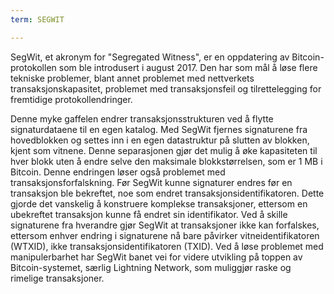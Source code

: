 ```yaml
---
term: SEGWIT

---
```

SegWit, et akronym for "Segregated Witness", er en oppdatering av Bitcoin-protokollen som ble introdusert i august 2017. Den har som mål å løse flere tekniske problemer, blant annet problemet med nettverkets transaksjonskapasitet, problemet med transaksjonsfeil og tilrettelegging for fremtidige protokollendringer.

Denne myke gaffelen endrer transaksjonsstrukturen ved å flytte signaturdataene til en egen katalog. Med SegWit fjernes signaturene fra hovedblokken og settes inn i en egen datastruktur på slutten av blokken, kjent som vitnene. Denne separasjonen gjør det mulig å øke kapasiteten til hver blokk uten å endre selve den maksimale blokkstørrelsen, som er 1 MB i Bitcoin. Denne endringen løser også problemet med transaksjonsforfalskning. Før SegWit kunne signaturer endres før en transaksjon ble bekreftet, noe som endret transaksjonsidentifikatoren. Dette gjorde det vanskelig å konstruere komplekse transaksjoner, ettersom en ubekreftet transaksjon kunne få endret sin identifikator. Ved å skille signaturene fra hverandre gjør SegWit at transaksjoner ikke kan forfalskes, ettersom enhver endring i signaturene nå bare påvirker vitneidentifikatoren (WTXID), ikke transaksjonsidentifikatoren (TXID). Ved å løse problemet med manipulerbarhet har SegWit banet vei for videre utvikling på toppen av Bitcoin-systemet, særlig Lightning Network, som muliggjør raske og rimelige transaksjoner.